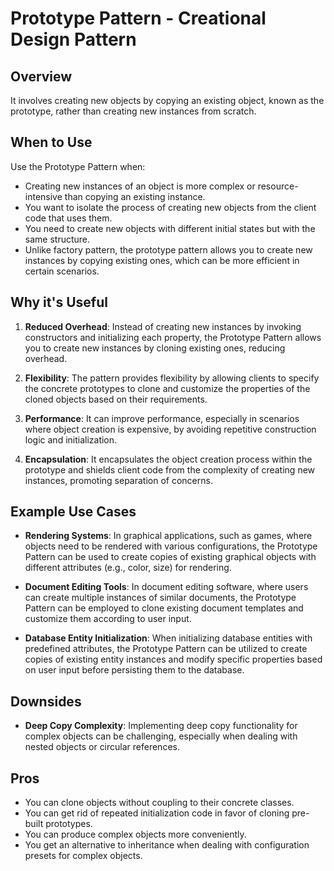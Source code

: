 # Prototype Pattern - Creational Design Pattern

## Overview
It involves creating new objects by copying an existing object, known as the prototype, rather than creating new instances from scratch.

## When to Use
Use the Prototype Pattern when:
- Creating new instances of an object is more complex or resource-intensive than copying an existing instance.
- You want to isolate the process of creating new objects from the client code that uses them.
- You need to create new objects with different initial states but with the same structure.
- Unlike factory pattern, the prototype pattern allows you to create new instances by copying existing ones, which can be more efficient in certain scenarios.

## Why it's Useful
1. **Reduced Overhead**: Instead of creating new instances by invoking constructors and initializing each property, the Prototype Pattern allows you to create new instances by cloning existing ones, reducing overhead.
  
2. **Flexibility**: The pattern provides flexibility by allowing clients to specify the concrete prototypes to clone and customize the properties of the cloned objects based on their requirements.
  
3. **Performance**: It can improve performance, especially in scenarios where object creation is expensive, by avoiding repetitive construction logic and initialization.
  
4. **Encapsulation**: It encapsulates the object creation process within the prototype and shields client code from the complexity of creating new instances, promoting separation of concerns.

## Example Use Cases
- **Rendering Systems**: In graphical applications, such as games, where objects need to be rendered with various configurations, the Prototype Pattern can be used to create copies of existing graphical objects with different attributes (e.g., color, size) for rendering.
  
- **Document Editing Tools**: In document editing software, where users can create multiple instances of similar documents, the Prototype Pattern can be employed to clone existing document templates and customize them according to user input.

- **Database Entity Initialization**: When initializing database entities with predefined attributes, the Prototype Pattern can be utilized to create copies of existing entity instances and modify specific properties based on user input before persisting them to the database.


## Downsides
- **Deep Copy Complexity**: Implementing deep copy functionality for complex objects can be challenging, especially when dealing with nested objects or circular references.

## Pros
-  You can clone objects without coupling to their concrete classes.
-  You can get rid of repeated initialization code in favor of cloning pre-built prototypes.
-  You can produce complex objects more conveniently.
- You get an alternative to inheritance when dealing with configuration presets for complex objects.